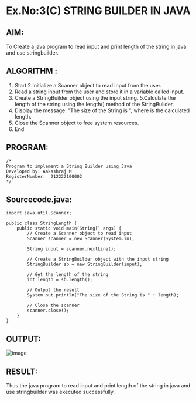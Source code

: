 # Ex.No:3(C)    STRING BUILDER IN JAVA

## AIM:
To Create a java program to read input and print length of the string in java and use stringbuilder.

## ALGORITHM :
1. Start
2.Initialize a Scanner object to read input from the user.
3.	Read a string input from the user and store it in a variable called input.
4.	Create a StringBuilder object using the input string.
5.Calculate the length of the string using the length() method of the StringBuilder.
6.	Display the message: "The size of the String is ", where is the calculated length.
7. Close the Scanner object to free system resources.
8. End





## PROGRAM:
 ```
/*
Program to implement a String Builder using Java
Developed by: Aakashraj M
RegisterNumber:  212222100002
*/
```

## Sourcecode.java:

```
import java.util.Scanner;

public class StringLength {
    public static void main(String[] args) {
        // Create a Scanner object to read input
        Scanner scanner = new Scanner(System.in);

        String input = scanner.nextLine();

        // Create a StringBuilder object with the input string
        StringBuilder sb = new StringBuilder(input);

        // Get the length of the string
        int length = sb.length();

        // Output the result
        System.out.println("The size of the String is " + length);

        // Close the scanner
        scanner.close();
    }
}
```






## OUTPUT:
![image](https://github.com/user-attachments/assets/7f3c9eda-093a-45f0-abc8-9061360030c2)



## RESULT:
Thus the java program to read input and print length of the string in java and use stringbuilder was executed successfully.



